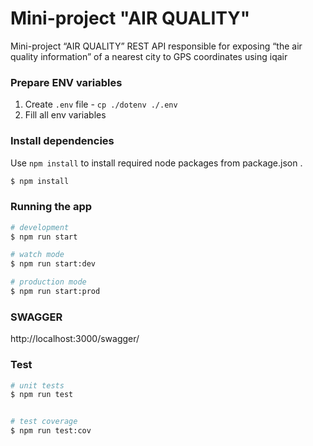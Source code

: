 # Mini-project "AIR QUALITY"

Mini-project “AIR QUALITY”
REST API responsible for exposing “the air quality information” of a nearest city to GPS coordinates using iqair

### Prepare ENV variables

1. Create `.env` file - `cp ./dotenv ./.env`
2. Fill all env variables

### Install dependencies

Use `npm install` to install required node packages from package.json .

```bash
$ npm install
```

### Running the app

```bash
# development
$ npm run start

# watch mode
$ npm run start:dev

# production mode
$ npm run start:prod
```

### SWAGGER

http://localhost:3000/swagger/

### Test

```bash
# unit tests
$ npm run test


# test coverage
$ npm run test:cov
```
